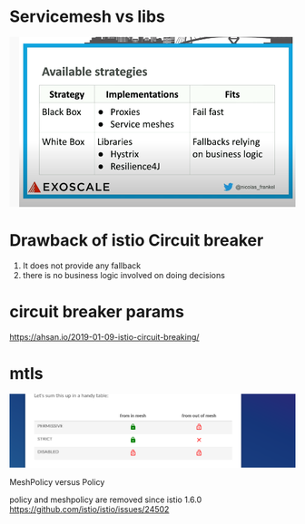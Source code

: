 # Servicemesh vs libs

![](sm_vs_libs.png)

# Drawback of istio Circuit breaker
1. It does not provide any fallback
2. there is no business logic involved on doing decisions

# circuit breaker params
https://ahsan.io/2019-01-09-istio-circuit-breaking/

# mtls 
![](mtls_modes.png)

MeshPolicy versus Policy

policy and meshpolicy are removed since istio 1.6.0
https://github.com/istio/istio/issues/24502
